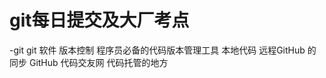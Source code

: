 # git每日提交及大厂考点

-git
    git 软件 版本控制
    程序员必备的代码版本管理工具
    本地代码 远程GitHub 的同步
    GitHub 代码交友网 代码托管的地方